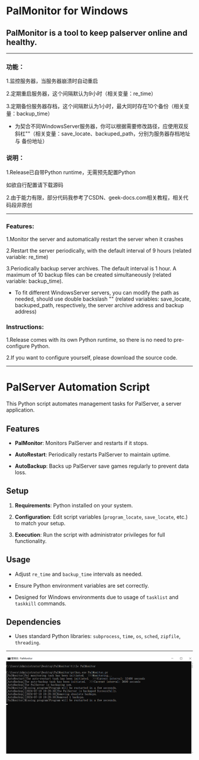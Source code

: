 # PalMonitor for Windows
## PalMonitor is a tool to keep palserver online and healthy.
----
### 功能：
1.监控服务器，当服务器崩溃时自动重启

2.定期重启服务器，这个间隔默认为9小时（相关变量：re_time）

3.定期备份服务器存档，这个间隔默认为1小时，最大同时存在10个备份（相关变量：backup_time）

 - 为契合不同WindowsServer服务器，你可以根据需要修改路径，应使用双反斜杠"\"（相关变量：save_locate、backuped_path，分别为服务器存档地址 与 备份地址）

### 说明：

1.Release已自带Python runtime，无需预先配置Python

如欲自行配置请下载源码

2.由于能力有限，部分代码我参考了CSDN、geek-docs.com相关教程，相关代码段非原创

----

### Features:

1.Monitor the server and automatically restart the server when it crashes

2.Restart the server periodically, with the default interval of 9 hours (related variable: re_time)

3.Periodically backup server archives. The default interval is 1 hour. A maximum of 10 backup files can be created simultaneously (related variable: backup_time).

 - To fit different WindowsServer servers, you can modify the path as needed, should use double backslash "\" (related variables: save_locate, backuped_path, respectively, the server archive address and backup address)

### Instructions:

1.Release comes with its own Python runtime, so there is no need to pre-configure Python.

2.If you want to configure yourself, please download the source code.

----
# PalServer Automation Script

This Python script automates management tasks for PalServer, a server application.

## Features

- **PalMonitor**: Monitors PalServer and restarts if it stops.
 
- **AutoRestart**: Periodically restarts PalServer to maintain uptime.
 
- **AutoBackup**: Backs up PalServer save games regularly to prevent data loss.


## Setup

1. **Requirements**: Python installed on your system.
  
2. **Configuration**: Edit script variables (`program_locate`, `save_locate`, etc.) to match your setup.

3. **Execution**: Run the script with administrator privileges for full functionality.

## Usage

- Adjust `re_time` and `backup_time` intervals as needed.
 
- Ensure Python environment variables are set correctly.
 
- Designed for Windows environments due to usage of `tasklist` and `taskkill` commands.

## Dependencies

- Uses standard Python libraries: `subprocess`, `time`, `os`, `sched`, `zipfile`, `threading`.
----
![效果预览](https://github.com/WhiteCloudOL/PalMonitor/blob/main/images/quikview.png "效果预览")
